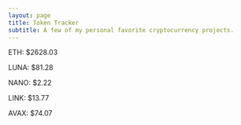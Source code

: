 ```yaml
---
layout: page
title: Token Tracker
subtitle: A few of my personal favorite cryptocurrency projects.
---
```


<!--BEGINCRYPTOINPUT-->
ETH: $2628.03

LUNA: $81.28

NANO: $2.22

LINK: $13.77

AVAX: $74.07

<!--ENDCRYPTOINPUT-->
